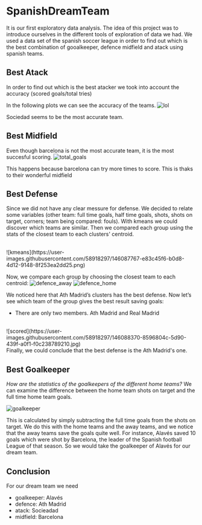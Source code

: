 # SpanishDreamTeam
It is our first exploratory data analysis. The idea of this project was to introduce ourselves in the different tools of exploration of data we had.
We used a data set of the spanish soccer league in order to find out which is the best combination of gooalkeeper, defence midfield and atack using spanish teams.



## Best Atack
In order to find out which is the best atacker we took into account the accuracy (scored goals/total tries)

In the following plots we can see the accuracy of the teams.
![lol](https://user-images.githubusercontent.com/58918297/146089472-3812099f-34fc-442b-a9da-77f0ada90686.png)


Sociedad seems to be the most accurate team.

## Best Midfield
Even though barcelona is not the most accurate team, it is the most succesful scoring.
![total_goals](https://user-images.githubusercontent.com/58918297/146085643-f3e17fee-93be-4f73-8913-a56bb490fbcc.png)

This happens because barcelona can try more times to score. This is thaks to their wonderful midfield

## Best Defense
Since we did not have any clear messure for defense. We decided to relate some variables (other team: full time goals, half time goals, shots, shots on target, corners; team being compared: fouls).  With kmeans we could discover which teams are similar. Then we compared each group using the stats of the closest team to each clusters' centroid.

<br>
![kmeans](https://user-images.githubusercontent.com/58918297/146087767-e83c45f6-b0d8-4d12-9148-8f253ea2dd25.png)

Now, we compare each group by choosing the closest team to each centroid:
![defence_away](https://user-images.githubusercontent.com/58918297/146088172-921327e8-16c4-45b7-9810-0c0a681ff3da.png)
![defence_home](https://user-images.githubusercontent.com/58918297/146088176-05932485-2969-45a5-afd4-d656177e3904.png)

We noticed here that Ath Madrid’s clusters has the best defense. Now let’s see which team of the group gives the best result saving goals:
* There are only two members. Ath Madrid and Real Madrid
<br>
![scored](https://user-images.githubusercontent.com/58918297/146088370-8596804c-5d90-439f-a0f1-f0c238789210.jpg)

<br>
Finally, we could conclude that the best defense is the Ath Madrid's one.

## Best Goalkeeper
*How are the statistics of the goalkeepers of the different home teams?*
We can examine the difference between the home team shots on target and the full time home team goals. 

![goalkeeper](https://user-images.githubusercontent.com/58918297/146089672-3dfc81eb-916c-4370-b428-8b59fc48868e.png)

This is calculated by simply subtracting the full time goals from the shots on target. We do this with the home teams and the away teams, and we notice that the away teams save the goals quite well. For instance, Alavés saved 10 goals which were shot by Barcelona, the leader of the Spanish football League of that season. So we would take the goalkeeper of Alavés for our dream team. 

## Conclusion
For our dream team we need
* goalkeeper: Alavés
* defence: Ath Madrid
* atack: Socieadad
* midfield: Barcelona
